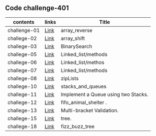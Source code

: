 
## Code challenge-401

|**contents**| **links**             |   **Title**|
|---         |---                     |    ---     |
|  challenge-01 | [Link](/data_structures_and_algorithms_python/challenges/array_reverse)    | array_reverse   |
|  challege-02 | [Link](/data_structures_and_algorithms_python/challenges/array_shift)    |array_shift  |
|  challege-03 | [Link](/data_structures_and_algorithms_python/challenges/BinarySearch)    |BinarySearch|
|  challege-05 | [Link](/data_structures_and_algorithms_python/data_structure/linked_list)    |Linked_list/methods  |
|  challege-06 | [Link](/data_structures_and_algorithms_python/data_structure/linked_list)    |Linked_list/methos  |
|  challege-07 | [Link](/data_structures_and_algorithms_python/data_structure/linked_list)    |Linked_list/methods  |
|  challege-08| [Link](/data_structures_and_algorithms_python/data_structure/linked_list)    |zipLists |
|  challege-10 | [Link](/data_structures_and_algorithms_python/data_structure/stacks_and_queues)    |stacks_and_queues |
|  challege-11 | [Link](/data_structures_and_algorithms_python/data_structure/stacks_and_queues)    |Implement a Queue using two Stacks. |
|  challege-12 | [Link](/data_structures_and_algorithms_python/challenges/fifo_animal_shelter )|fifo_animal_shelter . |
|  challege-13 | [Link](/data_structures_and_algorithms_python/challenges/multi_bracket_validation)|Multi-bracket Validation. |
|  challege-15 | [Link](/data_structures_and_algorithms_python/data_structure/tree)|tree. |
|  challege-18 | [Link](/data_structures_and-algorithms_python/challenges/fizz_buzz_tree)|fizz_buzz_tree|



    




